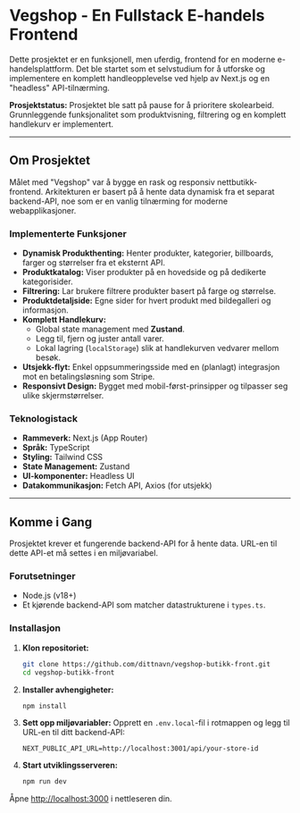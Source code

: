 # Vegshop - En Fullstack E-handels Frontend

Dette prosjektet er en funksjonell, men uferdig, frontend for en moderne e-handelsplattform. Det ble startet som et selvstudium for å utforske og implementere en komplett handleopplevelse ved hjelp av Next.js og en "headless" API-tilnærming.

**Prosjektstatus:** Prosjektet ble satt på pause for å prioritere skolearbeid. Grunnleggende funksjonalitet som produktvisning, filtrering og en komplett handlekurv er implementert.

---

## Om Prosjektet

Målet med "Vegshop" var å bygge en rask og responsiv nettbutikk-frontend. Arkitekturen er basert på å hente data dynamisk fra et separat backend-API, noe som er en vanlig tilnærming for moderne webapplikasjoner.

### Implementerte Funksjoner

*   **Dynamisk Produkthenting:** Henter produkter, kategorier, billboards, farger og størrelser fra et eksternt API.
*   **Produktkatalog:** Viser produkter på en hovedside og på dedikerte kategorisider.
*   **Filtrering:** Lar brukere filtrere produkter basert på farge og størrelse.
*   **Produktdetaljside:** Egne sider for hvert produkt med bildegalleri og informasjon.
*   **Komplett Handlekurv:**
    *   Global state management med **Zustand**.
    *   Legg til, fjern og juster antall varer.
    *   Lokal lagring (`localStorage`) slik at handlekurven vedvarer mellom besøk.
*   **Utsjekk-flyt:** Enkel oppsummeringsside med en (planlagt) integrasjon mot en betalingsløsning som Stripe.
*   **Responsivt Design:** Bygget med mobil-først-prinsipper og tilpasser seg ulike skjermstørrelser.

### Teknologistack

*   **Rammeverk:** Next.js (App Router)
*   **Språk:** TypeScript
*   **Styling:** Tailwind CSS
*   **State Management:** Zustand
*   **UI-komponenter:** Headless UI
*   **Datakommunikasjon:** Fetch API, Axios (for utsjekk)

---

## Komme i Gang

Prosjektet krever et fungerende backend-API for å hente data. URL-en til dette API-et må settes i en miljøvariabel.

### Forutsetninger
*   Node.js (v18+)
*   Et kjørende backend-API som matcher datastrukturene i `types.ts`.

### Installasjon
1.  **Klon repositoriet:**
    ```bash
    git clone https://github.com/dittnavn/vegshop-butikk-front.git
    cd vegshop-butikk-front
    ```
2.  **Installer avhengigheter:**
    ```bash
    npm install
    ```
3.  **Sett opp miljøvariabler:**
    Opprett en `.env.local`-fil i rotmappen og legg til URL-en til ditt backend-API:
    ```
    NEXT_PUBLIC_API_URL=http://localhost:3001/api/your-store-id
    ```
4.  **Start utviklingsserveren:**
    ```bash
    npm run dev
    ```
Åpne [http://localhost:3000](http://localhost:3000) i nettleseren din.